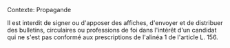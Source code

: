 Contexte: Propagande

Il est interdit de signer ou d'apposer des affiches, d'envoyer et de distribuer des bulletins, circulaires ou professions de foi dans l'intérêt d'un candidat qui ne s'est pas conformé aux prescriptions de l'alinéa 1 de l'article L. 156.